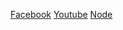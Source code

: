 [Facebook](https://www.facebook.com/)
[Youtube](https://www.youtube.com/)
[Node](https://nodejs.orl/)